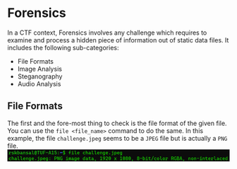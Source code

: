 # Forensics
In a CTF context, Forensics involves any challenge which requires to examine and process a hidden piece of information out of static data files. It includes the following sub-categories:
- File Formats
- Image Analysis
- Steganography
- Audio Analysis

## File Formats
The first and the fore-most thing to check is the file format of the given file. You can use the `file <file_name>` command to do the same. In this example, the file `challenge.jpeg` seems to be a `JPEG` file but is actually a `PNG` file.
![](assets/img/file.png)